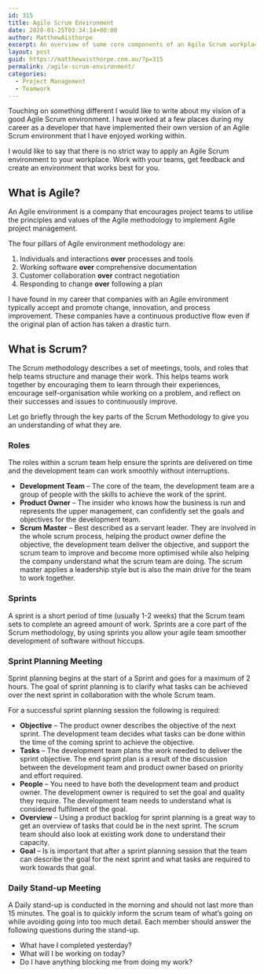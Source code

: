 ```yaml
---
id: 315
title: Agile Scrum Environment
date: 2020-01-25T03:34:14+00:00
author: MatthewAisthorpe
excerpt: An overview of some core components of an Agile Scrum workplace.
layout: post
guid: https://matthewaisthorpe.com.au/?p=315
permalink: /agile-scrum-environment/
categories:
  - Project Management
  - Teamwork
---
```

Touching on something different I would like to write about my vision of a good Agile Scrum environment. I have worked at a few places during my career as a developer that have implemented their own version of an Agile Scrum environment that I have enjoyed working within.  
  
I would like to say that there is no strict way to apply an Agile Scrum environment to your workplace. Work with your teams, get feedback and create an environment that works best for you.

## What is Agile? 

An Agile environment is a company that encourages project teams to utilise the principles and values of the Agile methodology to implement Agile project management.&nbsp;  
  
The four pillars of Agile environment methodology are:

  1. Individuals and interactions **over** processes and tools
  2. Working software **over** comprehensive documentation
  3. Customer collaboration **over** contract negotiation
  4. Responding to change **over** following a plan

I have found in my career that companies with an Agile environment typically accept and promote change, innovation, and process improvement. These companies have a continuous productive flow even if the original plan of action has taken a drastic turn.

## What is Scrum?

The Scrum methodology describes a set of meetings, tools, and roles that help teams structure and manage their work. This helps teams work together by encouraging them to learn through their experiences, encourage self-organisation while working on a problem, and reflect on their successes and issues to continuously improve.  
  
Let go briefly through the key parts of the Scrum Methodology to give you an understanding of what they are.

### Roles

The roles within a scrum team help ensure the sprints are delivered on time and the development team can work smoothly without interruptions.

  * **Development Team** &#8211; The core of the team, the development team are a group of people with the skills to achieve the work of the sprint. 
  * **Product Owner** &#8211; The insider who knows how the business is run and represents the upper management, can confidently set the goals and objectives for the development team.
  * **Scrum Master** &#8211; Best described as a servant leader. They are involved in the whole scrum process, helping the product owner define the objective, the development team deliver the objective, and support the scrum team to improve and become more optimised while also helping the company understand what the scrum team are doing. The scrum master applies a leadership style but is also the main drive for the team to work together. 

### Sprints

A sprint is a short period of time (usually 1-2 weeks) that the Scrum team sets to complete an agreed amount of work. Sprints are a core part of the Scrum methodology, by using sprints you allow your agile team smoother development of software without hiccups.

### Sprint Planning Meeting

Sprint planning begins at the start of a Sprint and goes for a maximum of 2 hours. The goal of sprint planning is to clarify what tasks can be achieved over the next sprint in collaboration with the whole Scrum team.  
  
For a successful sprint planning session the following is required:

  * **Objective** &#8211;&nbsp;The product owner describes the objective of the next sprint. The development team decides what tasks can be done within the time of the coming sprint to achieve the objective.
  * **Tasks**&nbsp;&#8211; The development team plans the work needed to deliver the sprint objective. The end sprint plan is a result of the discussion between the development team and product owner based on priority and effort required.
  * **People**&nbsp;&#8211; You need to have both the development team and product owner. The development owner is required to set the goal and quality they require. The development team needs to understand what is considered fulfilment of the goal. 
  * **Overview**&nbsp;&#8211; Using a product backlog for sprint planning is a great way to get an overview of tasks that could be in the next sprint. The scrum team should also look at existing work done to understand their capacity.
  * **Goal**&nbsp;&#8211; Is is important that after a sprint planning session that the team can describe the goal for the next sprint and what tasks are required to work towards that goal. 

### Daily Stand-up Meeting

A Daily stand-up is conducted in the morning and should not last more than 15 minutes. The goal is to quickly inform the scrum team of what&#8217;s going on while avoiding going into too much detail. Each member should answer the following questions during the stand-up.

  * What have I completed yesterday?
  * What will I be working on today?
  * Do I have anything blocking me from doing my work?